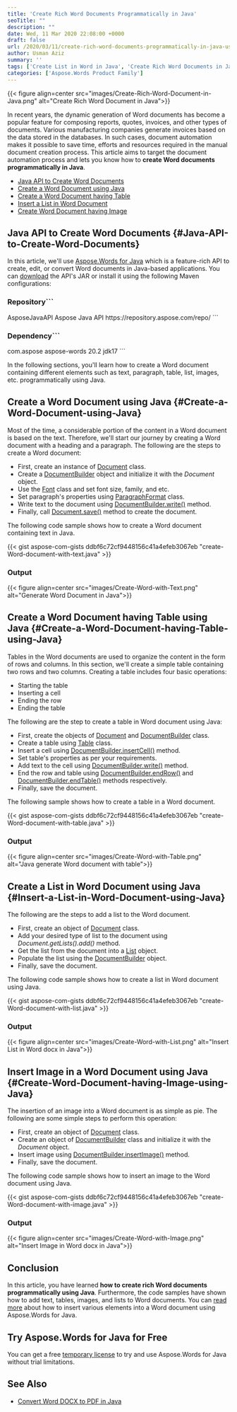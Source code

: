 ```yaml
---
title: 'Create Rich Word Documents Programmatically in Java'
seoTitle: ""
description: ""
date: Wed, 11 Mar 2020 22:08:00 +0000
draft: false
url: /2020/03/11/create-rich-word-documents-programmatically-in-java-using-java-word-api/
author: Usman Aziz
summary: ''
tags: ['Create List in Word in Java', 'Create Rich Word Documents in Java', 'Create table in Word in Java', 'Java Word API']
categories: ['Aspose.Words Product Family']
---
```




{{< figure align=center src="images/Create-Rich-Word-Document-in-Java.png" alt="Create Rich Word Document in Java">}}


In recent years, the dynamic generation of Word documents has become a popular feature for composing reports, quotes, invoices, and other types of documents. Various manufacturing companies generate invoices based on the data stored in the databases. In such cases, document automation makes it possible to save time, efforts and resources required in the manual document creation process. This article aims to target the document automation process and lets you know how to **create Word documents programmatically in Java**.

*   [Java API to Create Word Documents][1]
*   [Create a Word Document using Java][2]
*   [Create a Word Document having Table][3]
*   [Insert a List in Word Document][4]
*   [Create Word Document having Image][5]

## Java API to Create Word Documents {#Java-API-to-Create-Word-Documents}

In this article, we'll use [Aspose.Words for Java][6] which is a feature-rich API to create, edit, or convert Word documents in Java-based applications. You can [download][7] the API's JAR or install it using the following Maven configurations:

### Repository```
<repository>
    <id>AsposeJavaAPI</id>
    <name>Aspose Java API</name>
    <url>https://repository.aspose.com/repo/</url>
</repository>
```

### Dependency```
<dependency>
    <groupId>com.aspose</groupId>
    <artifactId>aspose-words</artifactId>
    <version>20.2</version>
    <classifier>jdk17</classifier>
</dependency>
```

In the following sections, you'll learn how to create a Word document containing different elements such as text, paragraph, table, list, images, etc. programmatically using Java.

## Create a Word Document using Java {#Create-a-Word-Document-using-Java}

Most of the time, a considerable portion of the content in a Word document is based on the text. Therefore, we'll start our journey by creating a Word document with a heading and a paragraph. The following are the steps to create a Word document:

*   First, create an instance of [Document][8] class.
*   Create a [DocumentBuilder][9] object and initialize it with the _Document_ object.
*   Use the [Font][10] class and set font size, family, and etc.
*   Set paragraph's properties using [ParagraphFormat][11] class.
*   Write text to the document using [DocumentBuilder.write()][12] method.
*   Finally, call [Document.save()][13] method to create the document.

The following code sample shows how to create a Word document containing text in Java.

{{< gist aspose-com-gists ddbf6c72cf9448156c41a4efeb3067eb "create-Word-document-with-text.java" >}}

### Output



{{< figure align=center src="images/Create-Word-with-Text.png" alt="Generate Word Document in Java">}}


## Create a Word Document having Table using Java {#Create-a-Word-Document-having-Table-using-Java}

Tables in the Word documents are used to organize the content in the form of rows and columns. In this section, we'll create a simple table containing two rows and two columns. Creating a table includes four basic operations:

*   Starting the table
*   Inserting a cell
*   Ending the row
*   Ending the table

The following are the step to create a table in Word document using Java:

*   First, create the objects of [Document][14] and [DocumentBuilder][15] class.
*   Create a table using [Table][16] class.
*   Insert a cell using [DocumentBuilder.insertCell()][17] method.
*   Set table's properties as per your requirements.
*   Add text to the cell using [DocumentBuilder.write()][18] method.
*   End the row and table using [DocumentBuilder.endRow()][19] and [DocumentBuilder.endTable()][20] methods respectively.
*   Finally, save the document.

The following sample shows how to create a table in a Word document.

{{< gist aspose-com-gists ddbf6c72cf9448156c41a4efeb3067eb "create-Word-document-with-table.java" >}}

### Output



{{< figure align=center src="images/Create-Word-with-Table.png" alt="Java generate Word document with table">}}


## Create a List in Word Document using Java {#Insert-a-List-in-Word-Document-using-Java}

The following are the steps to add a list to the Word document.

*   First, create an object of [Document][21] class.
*   Add your desired type of list to the document using _Document.getLists().add()_ method.
*   Get the list from the document into a [List][22] object.
*   Populate the list using the [DocumentBuilder][23] object.
*   Finally, save the document.

The following code sample shows how to create a list in Word document using Java.

{{< gist aspose-com-gists ddbf6c72cf9448156c41a4efeb3067eb "create-Word-document-with-list.java" >}}

### Output



{{< figure align=center src="images/Create-Word-with-List.png" alt="Insert List in Word docx in Java">}}


## Insert Image in a Word Document using Java {#Create-Word-Document-having-Image-using-Java}

The insertion of an image into a Word document is as simple as pie. The following are some simple steps to perform this operation:

*   First, create an object of [Document][24] class.
*   Create an object of [DocumentBuilder][25] class and initialize it with the _Document_ object.
*   Insert image using [DocumentBuilder.insertImage()][26] method.
*   Finally, save the document.

The following code sample shows how to insert an image to the Word document using Java.

{{< gist aspose-com-gists ddbf6c72cf9448156c41a4efeb3067eb "create-Word-document-with-image.java" >}}

### Output



{{< figure align=center src="images/Create-Word-with-Image.png" alt="Insert Image in Word docx in Java">}}


## Conclusion

In this article, you have learned **how to create rich Word documents programmatically using Java**. Furthermore, the code samples have shown how to add text, tables, images, and lists to Word documents. You can [read more][27] about how to insert various elements into a Word document using Aspose.Words for Java.

## Try Aspose.Words for Java for Free

You can get a free [temporary license][28] to try and use Aspose.Words for Java without trial limitations.

## See Also

*   [Convert Word DOCX to PDF in Java][29]




[1]: #Java-API-to-Create-Word-Documents
[2]: #Create-a-Word-Document-using-Java
[3]: #Create-a-Word-Document-having-Table-using-Java
[4]: #Insert-a-List-in-Word-Document-using-Java
[5]: #Create-Word-Document-having-Image-using-Java
[6]: https://products.aspose.com/words/java
[7]: https://downloads.aspose.com/words/java
[8]: https://apireference.aspose.com/java/words/com.aspose.words/Document
[9]: https://apireference.aspose.com/java/words/com.aspose.words/DocumentBuilder
[10]: https://apireference.aspose.com/java/words/com.aspose.words/Font
[11]: https://apireference.aspose.com/java/words/com.aspose.words/ParagraphFormat
[12]: https://apireference.aspose.com/java/words/com.aspose.words/DocumentBuilder#write(java.lang.String)
[13]: https://apireference.aspose.com/java/words/com.aspose.words/document#save(java.lang.String)
[14]: https://apireference.aspose.com/java/words/com.aspose.words/Document
[15]: https://apireference.aspose.com/java/words/com.aspose.words/DocumentBuilder
[16]: https://apireference.aspose.com/java/words/com.aspose.words/Table
[17]: https://apireference.aspose.com/java/words/com.aspose.words/documentbuilder#insertCell()
[18]: https://apireference.aspose.com/java/words/com.aspose.words/DocumentBuilder#write(java.lang.String)
[19]: https://apireference.aspose.com/java/words/com.aspose.words/documentbuilder#endRow()
[20]: https://apireference.aspose.com/java/words/com.aspose.words/documentbuilder#endTable()
[21]: https://apireference.aspose.com/java/words/com.aspose.words/Document
[22]: https://apireference.aspose.com/java/words/com.aspose.words/List
[23]: https://apireference.aspose.com/java/words/com.aspose.words/DocumentBuilder
[24]: https://apireference.aspose.com/java/words/com.aspose.words/Document
[25]: https://apireference.aspose.com/java/words/com.aspose.words/DocumentBuilder
[26]: https://apireference.aspose.com/java/words/com.aspose.words/documentbuilder#insertImage(java.lang.String)
[27]: https://docs.aspose.com/display/wordsjava/Developer+Guide
[28]: https://purchase.aspose.com/temporary-license
[29]: https://blog.aspose.com/2020/02/20/convert-word-doc-docx-to-pdf-in-java-programmatically/





